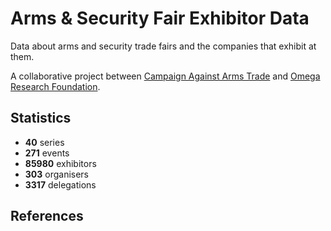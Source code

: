 # Arms & Security Fair Exhibitor Data

Data about arms and security trade fairs and the companies that exhibit at them.

A collaborative project between [Campaign Against Arms Trade](https://caat.org.uk) and [Omega Research Foundation](https://omegaresearchfoundation.org/).

## Statistics

-   **40** series
-   **271** events
-   **85980** exhibitors
-   **303** organisers
-   **3317** delegations


## References
